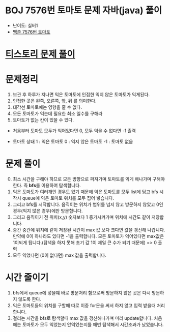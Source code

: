 # BOJ 7576번 토마토 문제 자바(java)  풀이
- 난이도: 실버1
- [백준 7576번 토마토](https://www.acmicpc.net/problem/7576)

# [티스토리 문제 풀이](https://hoho325.tistory.com/126)

# 문제정리
1. 보관 후 하루가 지나면 익은 토마토에 인접한 익지 않은 토마토가 익게된다.
2. 인접한 곳은 왼쪽, 오른쪽, 앞, 뒤 를 의미한다.
3. 대각선 토마토에는 영향을 줄 수 없다.
4. 모든 토마토가 익는데 필요한 최소 일수를 구해라
5. 토마토가 없는 칸이 있을 수 있다.
* 처음부터 토마토 모두가 익어있다면 0, 모두 익을 수 없다면 -1 출력

- 토마토 상태
1 : 익은 토마토
0 : 익지 않은 토마토
-1 : 토마토 없음

# 문제 풀이
0. 최소 시간을 구해야 하므로 모든 방향으로 퍼져가며 토마토를 익게 해나가며 구해야한다. 즉 **bfs**를 이용하여 탐색합니다.  
1. 익은 토마토가 여러개인 경우도 있기 때문에 익은 토마토를 모두 list에 담고 bfs 시작시 queue에 익은 토마토 위치를 모두 집어 넣습니다.
2. 그리고 bfs를 시작합니다. 움직이는 위치가 범위를 넘지 않고 방문하지 않았고 0인 경우(익지 않은 경우)에만 방문합니다.  
3. 그리고 움직이기 전 위치(x,y) 숫자보다 1 증가시켜가며 위치에 시간도 같이 저장합니다.
4. 중간 중간에 위치에 같이 저장된 시간이 max 값 보다 크다면 값을 갱신해 나갑니다.
    만약에 0이 하나라도 있다면 -1을 출력합니다.
    모든 토마토가 익어있다면 max값은 1이되게 됩니다.(탐색을 하지 못해 초기 값 1이 제일 큰 수가 되기 때문에) => 0 출력
5. 모두 익었다면 (0이 없다면) max 값을 출력합니다.

# 시간 줄이기
1. bfs에서 queue에 넣을떄 바로 방문처리 함으로써 방문하지 않은 곳은 다시 방문하지 않도록 한다.
2. 익은 토마토들의 위치를 구할때 따로 이중 for문을 써서 하지 않고 입력 받을때 처리 합니다.
3. 걸리는 시간을 bfs로 탐색할때 max 값을 갱신해나가며 미리 update합니다.
    처음에는 토마토가 모두 익었는지 안익었는지를 매번 탐색해서 시간초과가 났었습니다.